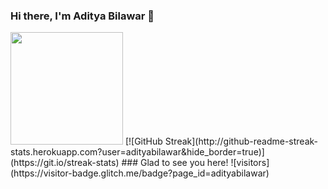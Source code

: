 ### Hi there, I'm Aditya Bilawar 👋
<img height="180em" src="https://github-readme-stats.vercel.app/api?username=adityabilawar&show_icons=true&hide_border=true&&count_private=true&include_all_commits=true" />
[![GitHub Streak](http://github-readme-streak-stats.herokuapp.com?user=adityabilawar&hide_border=true)](https://git.io/streak-stats)
### Glad to see you here! ![visitors](https://visitor-badge.glitch.me/badge?page_id=adityabilawar)
